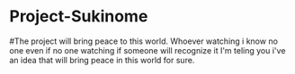 # Project-Sukinome
#The project will bring peace to this world.
Whoever watching i know no one even if no one watching if someone will recognize it I'm teling you i've an idea that will bring peace in this world for sure. 
